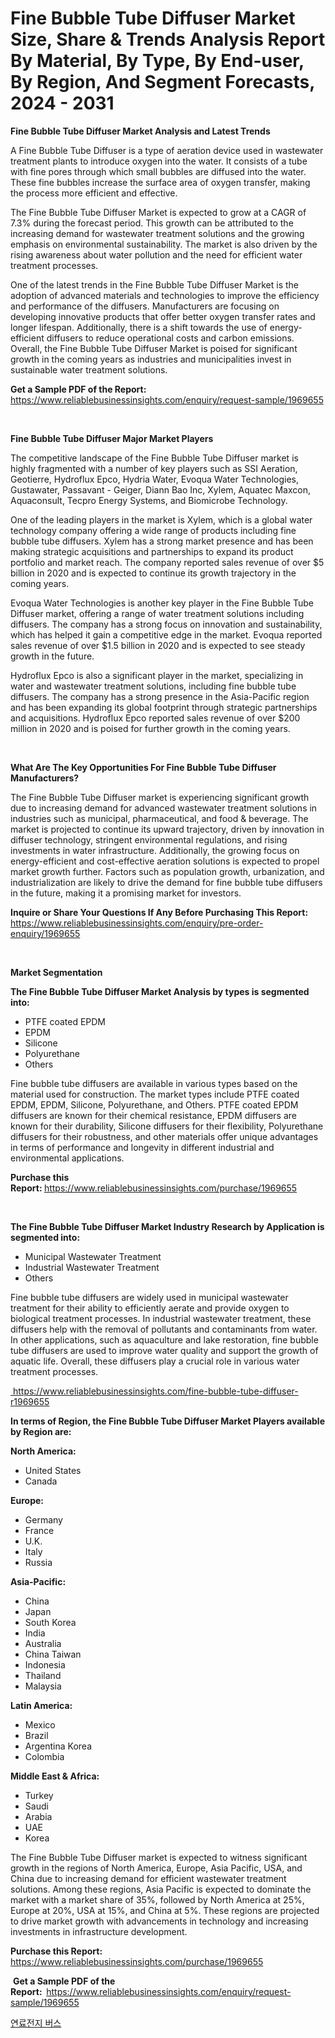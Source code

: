 <p><h1>Fine Bubble Tube Diffuser Market Size, Share & Trends Analysis Report By Material, By Type, By End-user, By Region, And Segment Forecasts, 2024 - 2031</h1></p><p><strong>Fine Bubble Tube Diffuser Market Analysis and Latest Trends</strong></p>
<p><p>A Fine Bubble Tube Diffuser is a type of aeration device used in wastewater treatment plants to introduce oxygen into the water. It consists of a tube with fine pores through which small bubbles are diffused into the water. These fine bubbles increase the surface area of oxygen transfer, making the process more efficient and effective.</p><p>The Fine Bubble Tube Diffuser Market is expected to grow at a CAGR of 7.3% during the forecast period. This growth can be attributed to the increasing demand for wastewater treatment solutions and the growing emphasis on environmental sustainability. The market is also driven by the rising awareness about water pollution and the need for efficient water treatment processes.</p><p>One of the latest trends in the Fine Bubble Tube Diffuser Market is the adoption of advanced materials and technologies to improve the efficiency and performance of the diffusers. Manufacturers are focusing on developing innovative products that offer better oxygen transfer rates and longer lifespan. Additionally, there is a shift towards the use of energy-efficient diffusers to reduce operational costs and carbon emissions. Overall, the Fine Bubble Tube Diffuser Market is poised for significant growth in the coming years as industries and municipalities invest in sustainable water treatment solutions.</p></p>
<p><strong>Get a Sample PDF of the Report:&nbsp;</strong> <a href="https://www.reliablebusinessinsights.com/enquiry/request-sample/1969655">https://www.reliablebusinessinsights.com/enquiry/request-sample/1969655</a></p>
<p>&nbsp;</p>
<p><strong>Fine Bubble Tube Diffuser Major Market Players</strong></p>
<p><p>The competitive landscape of the Fine Bubble Tube Diffuser market is highly fragmented with a number of key players such as SSI Aeration, Geotierre, Hydroflux Epco, Hydria Water, Evoqua Water Technologies, Gustawater, Passavant - Geiger, Diann Bao Inc, Xylem, Aquatec Maxcon, Aquaconsult, Tecpro Energy Systems, and Biomicrobe Technology.</p><p>One of the leading players in the market is Xylem, which is a global water technology company offering a wide range of products including fine bubble tube diffusers. Xylem has a strong market presence and has been making strategic acquisitions and partnerships to expand its product portfolio and market reach. The company reported sales revenue of over $5 billion in 2020 and is expected to continue its growth trajectory in the coming years.</p><p>Evoqua Water Technologies is another key player in the Fine Bubble Tube Diffuser market, offering a range of water treatment solutions including diffusers. The company has a strong focus on innovation and sustainability, which has helped it gain a competitive edge in the market. Evoqua reported sales revenue of over $1.5 billion in 2020 and is expected to see steady growth in the future.</p><p>Hydroflux Epco is also a significant player in the market, specializing in water and wastewater treatment solutions, including fine bubble tube diffusers. The company has a strong presence in the Asia-Pacific region and has been expanding its global footprint through strategic partnerships and acquisitions. Hydroflux Epco reported sales revenue of over $200 million in 2020 and is poised for further growth in the coming years.</p></p>
<p>&nbsp;</p>
<p><strong>What Are The Key Opportunities For Fine Bubble Tube Diffuser Manufacturers?</strong></p>
<p><p>The Fine Bubble Tube Diffuser market is experiencing significant growth due to increasing demand for advanced wastewater treatment solutions in industries such as municipal, pharmaceutical, and food & beverage. The market is projected to continue its upward trajectory, driven by innovation in diffuser technology, stringent environmental regulations, and rising investments in water infrastructure. Additionally, the growing focus on energy-efficient and cost-effective aeration solutions is expected to propel market growth further. Factors such as population growth, urbanization, and industrialization are likely to drive the demand for fine bubble tube diffusers in the future, making it a promising market for investors.</p></p>
<p><strong>Inquire or Share Your Questions If Any Before Purchasing This Report:</strong> <a href="https://www.reliablebusinessinsights.com/enquiry/pre-order-enquiry/1969655">https://www.reliablebusinessinsights.com/enquiry/pre-order-enquiry/1969655</a></p>
<p>&nbsp;</p>
<p><strong>Market Segmentation</strong></p>
<p><strong>The Fine Bubble Tube Diffuser Market Analysis by types is segmented into:</strong></p>
<p><ul><li>PTFE coated EPDM</li><li>EPDM</li><li>Silicone</li><li>Polyurethane</li><li>Others</li></ul></p>
<p><p>Fine bubble tube diffusers are available in various types based on the material used for construction. The market types include PTFE coated EPDM, EPDM, Silicone, Polyurethane, and Others. PTFE coated EPDM diffusers are known for their chemical resistance, EPDM diffusers are known for their durability, Silicone diffusers for their flexibility, Polyurethane diffusers for their robustness, and other materials offer unique advantages in terms of performance and longevity in different industrial and environmental applications.</p></p>
<p><strong>Purchase this Report:&nbsp;</strong><a href="https://www.reliablebusinessinsights.com/purchase/1969655">https://www.reliablebusinessinsights.com/purchase/1969655</a></p>
<p>&nbsp;</p>
<p><strong>The Fine Bubble Tube Diffuser Market Industry Research by Application is segmented into:</strong></p>
<p><ul><li>Municipal Wastewater Treatment</li><li>Industrial Wastewater Treatment</li><li>Others</li></ul></p>
<p><p>Fine bubble tube diffusers are widely used in municipal wastewater treatment for their ability to efficiently aerate and provide oxygen to biological treatment processes. In industrial wastewater treatment, these diffusers help with the removal of pollutants and contaminants from water. In other applications, such as aquaculture and lake restoration, fine bubble tube diffusers are used to improve water quality and support the growth of aquatic life. Overall, these diffusers play a crucial role in various water treatment processes.</p></p>
<p><a href="https://www.reliablebusinessinsights.com/fine-bubble-tube-diffuser-r1969655">&nbsp;https://www.reliablebusinessinsights.com/fine-bubble-tube-diffuser-r1969655</a></p>
<p><strong>In terms of Region, the Fine Bubble Tube Diffuser Market Players available by Region are:</strong></p>
<p>
    <p> <strong> North America: </strong>
        <ul>
            <li>United States</li>
            <li>Canada</li>
        </ul>
        </p> 
    <p> <strong> Europe: </strong>
        <ul>
            <li>Germany</li>
            <li>France</li>
            <li>U.K.</li>
            <li>Italy</li>
            <li>Russia</li>
        </ul>
        </p> 
    <p> <strong> Asia-Pacific: </strong>
        <ul>
            <li>China</li>
            <li>Japan</li>
            <li>South Korea</li>
            <li>India</li>
            <li>Australia</li>
            <li>China Taiwan</li>
            <li>Indonesia</li>
            <li>Thailand</li>
            <li>Malaysia</li>
        </ul>
        </p> 
    <p> <strong> Latin America: </strong>
        <ul>
            <li>Mexico</li>
            <li>Brazil</li>
            <li>Argentina Korea</li>
            <li>Colombia</li>
        </ul>
        </p> 
    <p> <strong> Middle East & Africa: </strong>
        <ul>
            <li>Turkey</li>
            <li>Saudi</li>
            <li>Arabia</li>
            <li>UAE</li>
            <li>Korea</li>
        </ul>
    </p>
    </p>
<p><p>The Fine Bubble Tube Diffuser market is expected to witness significant growth in the regions of North America, Europe, Asia Pacific, USA, and China due to increasing demand for efficient wastewater treatment solutions. Among these regions, Asia Pacific is expected to dominate the market with a market share of 35%, followed by North America at 25%, Europe at 20%, USA at 15%, and China at 5%. These regions are projected to drive market growth with advancements in technology and increasing investments in infrastructure development.</p></p>
<p><strong>Purchase this Report: </strong><a href="https://www.reliablebusinessinsights.com/purchase/1969655">https://www.reliablebusinessinsights.com/purchase/1969655</a></p>
<p>&nbsp;<strong>Get a Sample PDF of the Report:&nbsp;&nbsp;</strong><a href="https://www.reliablebusinessinsights.com/enquiry/request-sample/1969655">https://www.reliablebusinessinsights.com/enquiry/request-sample/1969655</a></p>
<p><strong></strong></p>
<p><p><a href="https://github.com/Jackieshlerin98056/Market-Research-Report-List-1/blob/main/2790050169598.md">연료전지 버스</a></p></p>